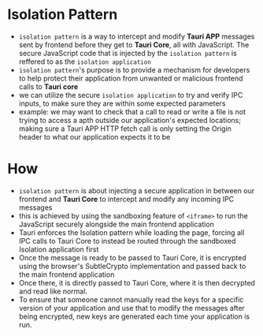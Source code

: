 # **Isolation Pattern**
- `isolation pattern` is a way to intercept and modify **Tauri APP** messages sent by frontend before they get to **Tauri Core**, all with JavaScript. The secure JavaScript code that is injected by the `isolation pattern` is reffered to as the `isolation application`
- `isolation pattern`'s purpose is to provide a mechanism for developers to help protect their application from unwanted or malicious frontend calls to **Tauri core**
- we can utilize the secure `isolation application` to try and verify IPC inputs, to make sure they are within some expected parameters
- example: we may want to check that a call to read or write a file is not trying to access a apth outside our application's expected locations; making sure a Tauri APP HTTP fetch call is only setting the Origin header to what our application expects it to be

# **How**
- `isolation pattern` is about injecting a secure application in between our frontend and **Tauri Core** to intercept and modify any incoming IPC messages
- this is achieved by using the sandboxing feature of `<iframe>` to run the JavaScript securely alongside the main frontend application
- Tauri enforces the Isolation pattern while loading the page, forcing all IPC calls to Tauri Core to instead be routed through the sandboxed Isolation application first
- Once the message is ready to be passed to Tauri Core, it is encrypted using the browser's SubtleCrypto implementation and passed back to the main frontend application
- Once there, it is directly passed to Tauri Core, where it is then decrypted and read like normal.
- To ensure that someone cannot manually read the keys for a specific version of your application and use that to modify the messages after being encrypted, new keys are generated each time your application is run.